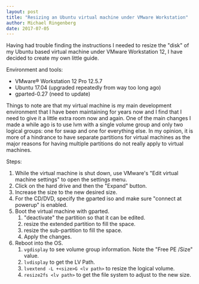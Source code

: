 ```yaml
---
layout: post
title: "Resizing an Ubuntu virtual machine under VMware Workstation"
author: Michael Ringenberg
date: 2017-07-05
---
```


Having had trouble finding the instructions I needed to resize the "disk" of 
my Ubuntu based virtual machine under VMware Workstation 12, I have decided
to create my own little guide.

Environment and tools:
* VMware® Workstation 12 Pro 12.5.7
* Ubuntu 17.04 (upgraded repeatedly from way too long ago)
* gparted-0.27 (need to update)

Things to note are that my virtual machine is my main development environment
that I have been maintaining for years now and I find that I need to give it
a little extra room now and again. One of the main changes I made a while ago
is to use lvm with a single volume group and only two logical groups: one for
swap and one for everything else. In my opinion, it is more of a hindrance to
have separate partitions for virtual machines as the major reasons for having
multiple partitions do not really apply to virtual machines.

Steps:
1. While the virtual machine is shut down, use VMware's "Edit virtual machine settings" to open the settings menu.
  1. Click on the hard drive and then the "Expand" button.
  1. Increase the size to the new desired size.
  1. For the CD/DVD, specify the gparted iso and make sure "connect at powerup" is enabled.
1. Boot the virtual machine with gparted.
   1. "deactivate" the partition so that it can be edited.
   1. resize the extended partition to fill the space.
   1. resize the sub-partition to fill the space.
   1. Apply the changes.
1. Reboot into the OS.
   1. `vgdisplay` to see volume group information. Note the "Free PE /Size" value.
   1. `lvdisplay` to get the LV Path.
   1. `lvextend -L +<size>G <lv path>` to resize the logical volume.
   1. `resize2fs <lv path>` to get the file system to adjust to the new size.
